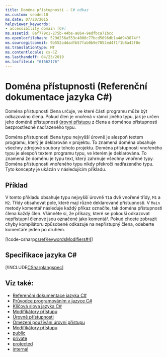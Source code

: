 ```yaml
---
title: Doména přístupnosti - C# odkaz
ms.custom: seodec18
ms.date: 07/20/2015
helpviewer_keywords:
- accessibility domain [C#]
ms.assetid: 8af779c1-275b-44be-a864-9edfbca71bcc
ms.openlocfilehash: 529d256a553c4000c77bcd5096db1a4d943874ff
ms.sourcegitcommit: 9b552addadfb57fab0b9e7852ed4f1f1b8a42f8e
ms.translationtype: MT
ms.contentlocale: cs-CZ
ms.lasthandoff: 04/23/2019
ms.locfileid: "61662176"
---
```

# <a name="accessibility-domain-c-reference"></a>Doména přístupnosti (Referenční dokumentace jazyka C#)
Doména přístupnosti člena určuje, ve které části programu může být odkazováno člena. Pokud člen je vnořená v rámci jiného typu, jak je určen jeho doméně přístupnosti [úrovni přístupu](../../../csharp/language-reference/keywords/accessibility-levels.md) z člena a doménou přístupnosti bezprostředně nadřazeného typu.  
  
 Doména přístupnosti člena typu nejvyšší úrovně je alespoň textem programu, který je deklarován v projektu. To znamená doména obsahuje všechny zdrojové soubory tohoto projektu. Doména přístupnosti vnořeného typu je alespoň textem programu typu, ve kterém je deklarována. To znamená že doménu je typu text, který zahrnuje všechny vnořené typy. Doména přístupnosti vnořeného typu nikdy překročí nadřazeného typu. Tyto koncepty je ukázán v následujícím příkladu.  
  
## <a name="example"></a>Příklad  
 V tomto příkladu obsahuje typu nejvyšší úrovně `T1`a dvě vnořené třídy, `M1` a `M2`. Třídy obsahovat pole, které mají různé deklarované přístupnosti. V `Main` metody komentář následuje každý příkaz označíte, tak doména přístupnosti člena každý člen. Všimněte si, že příkazy, které se pokouší odkazovat nepřístupní členové jsou označené jako komentář. Pokud chcete zobrazit chyby kompilátoru způsobené odkazuje na nepřístupný člena, odeberte komentáře jeden po druhém.  
  
[!code-csharp[csrefKeywordsModifiers#4](~/samples/snippets/csharp/VS_Snippets_VBCSharp/csrefKeywordsModifiers/CS/csrefKeywordsModifiers.cs#4)]
  
## <a name="c-language-specification"></a>Specifikace jazyka C#  
 [!INCLUDE[CSharplangspec](~/includes/csharplangspec-md.md)]  
  
## <a name="see-also"></a>Viz také:

- [Referenční dokumentace jazyka C#](../../../csharp/language-reference/index.md)
- [Průvodce programováním v jazyce C#](../../../csharp/programming-guide/index.md)
- [Klíčová slova jazyka C#](../../../csharp/language-reference/keywords/index.md)
- [Modifikátory přístupu](../../../csharp/language-reference/keywords/access-modifiers.md)
- [Úrovně přístupnosti](../../../csharp/language-reference/keywords/accessibility-levels.md)
- [Omezení používání úrovní přístupu](../../../csharp/language-reference/keywords/restrictions-on-using-accessibility-levels.md)
- [Modifikátory přístupu](../../../csharp/programming-guide/classes-and-structs/access-modifiers.md)
- [public](../../../csharp/language-reference/keywords/public.md)
- [private](../../../csharp/language-reference/keywords/private.md)
- [protected](../../../csharp/language-reference/keywords/protected.md)
- [internal](../../../csharp/language-reference/keywords/internal.md)
